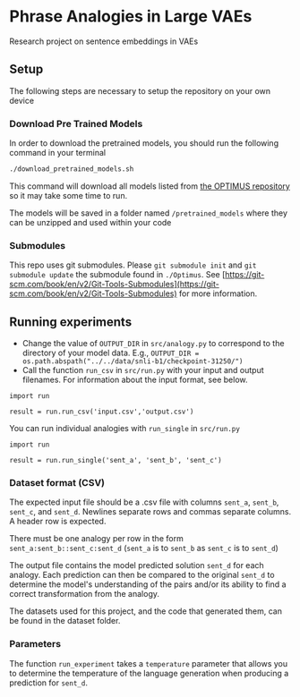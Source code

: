 # Phrase Analogies in Large VAEs 
Research project on sentence embeddings in VAEs 

## Setup

The following steps are necessary to setup the repository on your own device

### Download Pre Trained Models

In order to download the pretrained models, you should run the following command in your terminal

```bash
./download_pretrained_models.sh
```

This command will download all models listed from [the OPTIMUS repository](https://github.com/ChunyuanLI/Optimus/blob/master/doc/optimus_finetune_language_models.md) so it may take some time to run.

The models will be saved in a folder named `/pretrained_models` where they can be unzipped and used within your code

### Submodules
This repo uses git submodules. Please `git submodule init` and `git submodule update` the submodule found in `./Optimus`. See [https://git-scm.com/book/en/v2/Git-Tools-Submodules](https://git-scm.com/book/en/v2/Git-Tools-Submodules) for more information.

## Running experiments

* Change the value of `OUTPUT_DIR` in `src/analogy.py` to correspond to the directory of your model data. E.g., `OUTPUT_DIR = os.path.abspath("../../data/snli-b1/checkpoint-31250/")`
* Call the function `run_csv` in `src/run.py` with your input and output filenames. For information about the input format, see below.

```
import run

result = run.run_csv('input.csv','output.csv')
```


You can run individual analogies with `run_single` in `src/run.py`

```
import run 

result = run.run_single('sent_a', 'sent_b', 'sent_c')    
```

### Dataset format (CSV)
The expected input file should be a .csv file with columns `sent_a`, `sent_b`, `sent_c`, and `sent_d`. Newlines separate rows and commas separate columns. A header row is expected.

There must be one analogy per row in the form `sent_a:sent_b::sent_c:sent_d` (`sent_a` is to `sent_b` as `sent_c` is to `sent_d`)

The output file contains the model predicted solution `sent_d` for each analogy. Each prediction can then be compared to the original `sent_d` to determine the model's understanding of the pairs and/or its ability to find a correct transformation from the analogy.

The datasets used for this project, and the code that generated them, can be found in the dataset folder.

### Parameters
The function `run_experiment` takes a `temperature` parameter that allows you to determine the temperature of the language generation when producing a prediction for `sent_d`.
